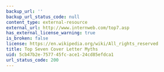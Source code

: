 ```yaml
---
backup_url: ''
backup_url_status_code: null
content_type: external-resource
external_url: http://www.internweb.com/top7.asp
has_external_license_warning: true
is_broken: false
license: https://en.wikipedia.org/wiki/All_rights_reserved
title: Top Seven Cover Letter Myths
uid: 5cb47b2e-7577-45fc-ace1-24cd85efdca1
url_status_code: 200
---
```

